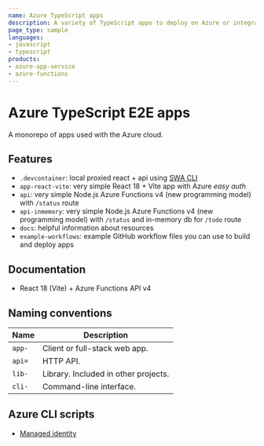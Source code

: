 ```yaml
---
name: Azure TypeScript apps
description: A variety of TypeScript apps to deploy on Azure or integrate with Azure services.
page_type: sample
languages:
- javascript
- typescript
products:
- azure-app-service
- azure-functions
---
```


# Azure TypeScript E2E apps

A monorepo of apps used with the Azure cloud. 

## Features

* `.devcontainer`: local proxied react + api using [SWA CLI](https://learn.microsoft.com/en-us/azure/static-web-apps/static-web-apps-cli-configuration)
* `app-react-vite`: very simple React 18 + Vite app with Azure _easy auth_
* `api`: very simple Node.js Azure Functions v4 (new programming model) with `/status` route
* `api-inmemory`: very simple Node.js Azure Functions v4 (new programming model) with `/status` and in-memory db for `/todo` route
* `docs`: helpful information about resources
* `example-workflows`: example GitHub workflow files you can use to build and deploy apps

## Documentation

* React 18 (Vite) + Azure Functions API v4

## Naming conventions

|Name|Description|
|--|--|
|`app-`|Client or full-stack web app.|
|`api=`|HTTP API.|
|`lib-`|Library. Included in other projects.|
|`cli-`|Command-line interface.|

## Azure CLI scripts

* [Managed identity](/quickstarts/azure-sql-server/migrate-to-passwordless/create-managed-identity.sh)
